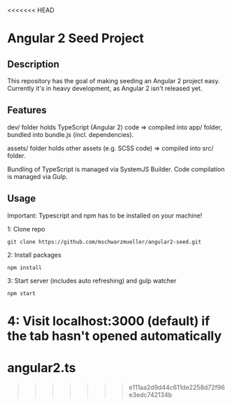 <<<<<<< HEAD
# Angular 2 Seed Project

## Description
This repository has the goal of making seeding an Angular 2 project easy. Currently it's in heavy development, as Angular 2 isn't released yet.

## Features
dev/ folder holds TypeScript (Angular 2) code => compiled into app/ folder, bundled into bundle.js (incl. dependencies).

assets/ folder holds other assets (e.g. SCSS code) => compiled into src/ folder.

Bundling of TypeScript is managed via SystemJS Builder. Code compilation is managed via Gulp.

## Usage
Important: Typescript and npm has to be installed on your machine!

1: Clone repo
```
git clone https://github.com/mschwarzmueller/angular2-seed.git
```
2: Install packages
```
npm install
```
3: Start server (includes auto refreshing) and gulp watcher
```
npm start
```

4: Visit localhost:3000 (default) if the tab hasn't opened automatically
=======
# angular2.ts
>>>>>>> e111aa2d9d44c611de2258d72f96e3edc742134b
